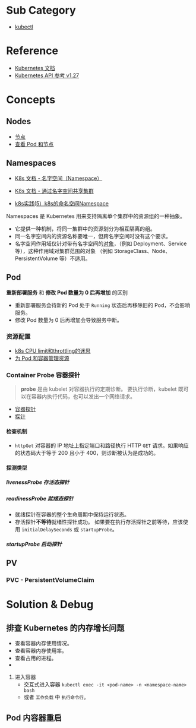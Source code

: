 # Sub Category
- [kubectl](./kubectl.md)


# Reference
- [Kubernetes 文档](https://kubernetes.io/zh-cn/docs/home/)
- [Kubernetes API 参考 v1.27](https://kubernetes.io/docs/reference/generated/kubernetes-api/v1.27/)

# Concepts

## Nodes

- [节点](https://kubernetes.io/zh-cn/docs/concepts/architecture/nodes/) 
- [查看 Pod 和节点](https://kubernetes.io/zh-cn/docs/tutorials/kubernetes-basics/explore/explore-intro/) 




## Namespaces

- [K8s 文档 - 名字空间（Namespace）](https://kubernetes.io/zh-cn/docs/concepts/overview/working-with-objects/namespaces/)
- [K8s 文档 - 通过名字空间共享集群](https://kubernetes.io/zh-cn/docs/tasks/administer-cluster/namespaces/)

- [k8s实践(5）k8s的命名空间Namespace](http://t.csdn.cn/hrZUl)

Namespaces 是 Kubernetes 用来支持隔离单个集群中的资源组的一种抽象。
- 它提供一种机制，将同一集群中的资源划分为相互隔离的组。
- 同一名字空间内的资源名称要唯一，但跨名字空间时没有这个要求。
- 名字空间作用域仅针对带有名字空间的[对象](https://kubernetes.io/zh-cn/docs/concepts/overview/working-with-objects/#kubernetes-objects)，（例如 Deployment、Service 等），这种作用域对集群范围的对象 （例如 StorageClass、Node、PersistentVolume 等）不适用。


## Pod


**重新部署服务** 和 **修改 Pod 数量为 0 后再增加** 的区别
- 重新部署服务会待新的 Pod 处于 `Running` 状态后再移除旧的 Pod，不会影响服务。
- 修改 Pod 数量为 0 后再增加会导致服务中断。

### 资源配置

- [k8s CPU limit和throttling的迷思](https://nanmu.me/zh-cn/posts/2021/myth-of-k8s-cpu-limit-and-throttle/) 
- [为 Pod 和容器管理资源](https://kubernetes.io/zh-cn/docs/concepts/configuration/manage-resources-containers/) 


### Container Probe 容器探针
> **probe** 是由 kubelet 对容器执行的定期诊断。 要执行诊断，kubelet 既可以在容器内执行代码，也可以发出一个网络请求。


- [容器探针](https://kubernetes.io/zh-cn/docs/concepts/workloads/pods/pod-lifecycle/#container-probes) 
- [探针](https://kubernetes.io/zh-cn/docs/reference/kubernetes-api/workload-resources/pod-v1/#Probe) 

#### 检查机制

- `httpGet`
	对容器的 IP 地址上指定端口和路径执行 HTTP `GET` 请求。如果响应的状态码大于等于 200 且小于 400，则诊断被认为是成功的。

#### 探测类型
##### livenessProbe 存活态探针

##### readinessProbe 就绪态探针

- 就绪探针在容器的整个生命周期中保持运行状态。
- 存活探针**不等待**就绪性探针成功。 如果要在执行存活探针之前等待，应该使用 `initialDelaySeconds` 或 `startupProbe`。


##### startupProbe 启动探针

## PV

### PVC - PersistentVolumeClaim

# Solution & Debug

## 排查 Kubernetes 的内存增长问题

- 查看容器内存使用情况。
- 查看容器内存使用率。
- 查看占用的进程。
- 

1. 进入容器
	- 交互式进入容器 `kubectl exec -it <pod-name> -n <namespace-name> bash`
	- 或者 `工作负载` 中 `执行命令行`。

## Pod 内容器重启

